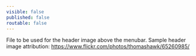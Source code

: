 ```yaml
---
visible: false
published: false
routable: false
---
```

File to be used for the header image above the menubar.
Sample header image attribution: https://www.flickr.com/photos/thomashawk/65260985/
